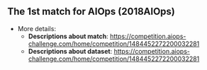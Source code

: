 The 1st match for AIOps (2018AIOps)
--------

* More details:
	- **Descriptions about match**: https://competition.aiops-challenge.com/home/competition/1484452272200032281
	- **Descriptions about dataset**: https://competition.aiops-challenge.com/home/competition/1484452272200032281
